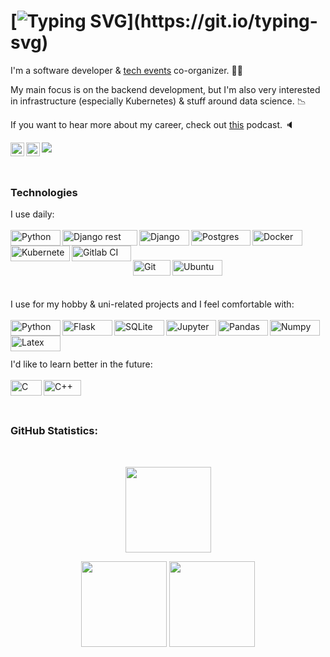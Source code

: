 # [![Typing SVG](https://readme-typing-svg.herokuapp.com?font=Architects+Daughter&color=07a1e3&size=30&lines=Hi+there!)](https://git.io/typing-svg)
I'm a software developer & [tech events](https://pyvo.cz) co-organizer. 👩‍💻 

My main focus is on the backend development, but I'm also very interested in infrastructure (especially Kubernetes) & stuff around data science. :chart_with_downwards_trend:

If you want to hear more about my career, check out [this](https://podcasts.google.com/feed/aHR0cHM6Ly9qdW5pb3IuZ3VydS9hcGkvcG9kY2FzdC54bWw/episode/cG9kY2FzdC5qdW5pb3IuZ3VydSMwMDA3) podcast. :speaker:


<a href="https://discordapp.com/users/614870427931770900">
  <img align="left" alt="Mia's Discord" width="22px" src="https://raw.githubusercontent.com/peterthehan/peterthehan/master/assets/discord.svg" />
</a>
<a href="https://www.linkedin.com/in/mia-bajic/">
  <img align="left" alt="Mia's LinkedIN" width="22px" src="https://raw.githubusercontent.com/peterthehan/peterthehan/master/assets/linkedin.svg" />
</a>

![](https://visitor-badge.glitch.me/badge?page_id=clytaemnestra)


<br />

### Technologies

I use daily:<br /> 
<br /> <img align="left" alt="Python" width="80px" height="25px" src="https://img.shields.io/badge/Python-FFD43B?style=for-the-badge&logo=python&logoColor=blue" />
<img align="left" alt="Django rest" width="120px" height="25px" src="https://img.shields.io/badge/DJANGO-REST-ff1709?style=for-the-badge&logo=django&logoColor=white&color=ff1709&labelColor=gray" />
<img align="left" alt="Django" width="80px" height="25px" src="https://img.shields.io/badge/Django-092E20?style=for-the-badge&logo=django&logoColor=green" />
<img align="left" alt="Postgres" width="95px" height="25px" src="https://img.shields.io/badge/PostgreSQL-316192?style=for-the-badge&logo=postgresql&logoColor=white" />
<img align="left" alt="Docker" width="80px" height="25px" src="https://img.shields.io/badge/Docker-2CA5E0?style=for-the-badge&logo=docker&logoColor=white" />
<img align="left" alt="Kubernetes" width="95px" height="25px" src="https://img.shields.io/badge/kubernetes-326ce5.svg?&style=for-the-badge&logo=kubernetes&logoColor=white" />
<img align="left" alt="Gitlab CI" width="95px" height="25px" src="https://img.shields.io/badge/gitlab%20ci-%23181717.svg?style=for-the-badge&logo=gitlab&logoColor=white" /><br /> 

<br /> <img align="left" alt="Git" width="60px" height="25px" src="https://img.shields.io/badge/GIT-E44C30?style=for-the-badge&logo=git&logoColor=white" />
<img align="left" alt="Ubuntu" width="80px" height="25px" src="https://img.shields.io/badge/Ubuntu-E95420?style=for-the-badge&logo=ubuntu&logoColor=white" /><br /> 


<br />


I use for my hobby & uni-related projects and I feel comfortable with:<br /> 
<br /><img align="left" alt="Python" width="80px" height="25px" src="https://img.shields.io/badge/Python-FFD43B?style=for-the-badge&logo=python&logoColor=blue" />
<img align="left" alt="Flask" width="80px" height="25px" src="https://img.shields.io/badge/Flask-000000?style=for-the-badge&logo=flask&logoColor=white" />
<img align="left" alt="SQLite" width="80px" height="25px" src="https://img.shields.io/badge/sqlite-%2307405e.svg?style=for-the-badge&logo=sqlite&logoColor=white" />
<img align="left" alt="Jupyter" width="80px" height="25px" src="https://img.shields.io/badge/Jupyter-F37626.svg?&style=for-the-badge&logo=Jupyter&logoColor=white" />
<img align="left" alt="Pandas" width="80px" height="25px" src="https://img.shields.io/badge/Pandas-2C2D72?style=for-the-badge&logo=pandas&logoColor=white" />
<img align="left" alt="Numpy" width="80px" height="25px" src="https://img.shields.io/badge/Numpy-777BB4?style=for-the-badge&logo=numpy&logoColor=white" />
<img align="left" alt="Latex" width="80px" height="25px" src="https://img.shields.io/badge/LaTeX-47A141?style=for-the-badge&logo=LaTeX&logoColor=white" /><br />

<br />

I'd like to learn better in the future:<br />
<br /><img align="left" alt="C" width="50px" height="25px" src="https://img.shields.io/badge/C-00599C?style=for-the-badge&logo=c&logoColor=white" />
<img align="left" alt="C++" width="60px" height="25px" src="https://img.shields.io/badge/c++-%2300599C.svg?style=for-the-badge&logo=c%2B%2B&logoColor=white" /><br />

<br />

### GitHub Statistics:<br />
  <br/>
    <p align="center">
        <img height="137px" src="https://github-readme-streak-stats.herokuapp.com/?user=clytaemnestra&hide_border=true&theme=nightowl" />
    </p>
    <p align="center">
        <img height="137px" src="https://github-readme-stats.vercel.app/api?username=clytaemnestra&hide_title=true&hide_border=true&show_icons=true&include_all_commits=true&count_private=true&line_height=21&theme=nightowl" /> <img height="137px" src="https://github-readme-stats.vercel.app/api/top-langs/?username=clytaemnestra&hide=html&hide_title=true&hide_border=true&layout=compact&langs_count=8&theme=nightowl" />
    </p>
